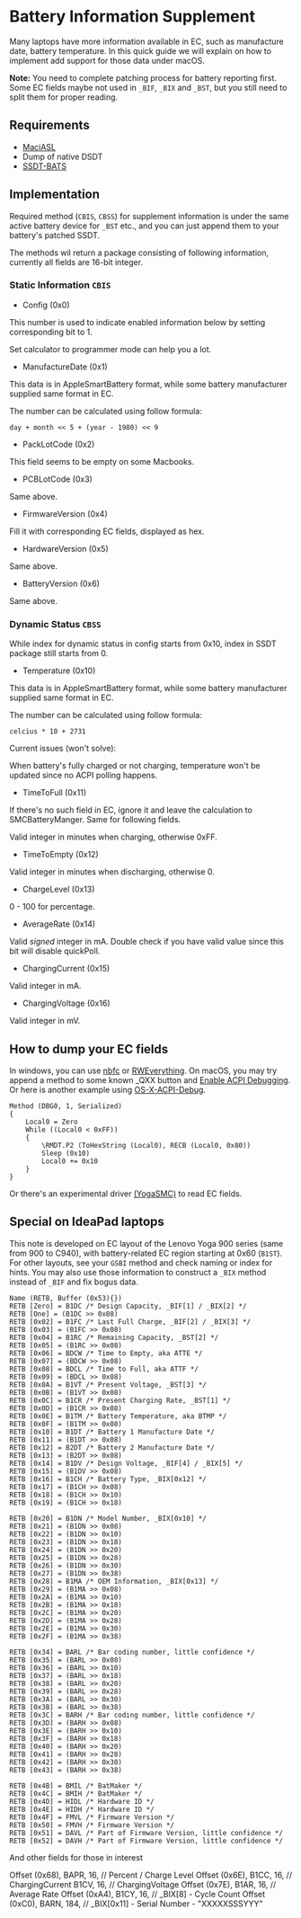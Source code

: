 #  Battery Information Supplement

Many laptops have more information available in EC, such as manufacture date, battery temperature.
In this quick guide we will explain on how to implement add support for those data under macOS.

**Note:** You need to complete patching process for battery reporting first. Some EC fields maybe not used
in `_BIF`, `_BIX` and `_BST`, but you still need to split them for proper reading.

## Requirements

- [MaciASL](https://github.com/acidanthera/MaciASL)
- Dump of native DSDT
- [SSDT-BATS](https://github.com/acidanthera/VirtualSMC/blob/master/Docs/SSDT-BATS.dsl)

## Implementation
Required method (`CBIS`, `CBSS`) for supplement information is under the same active battery device for `_BST` etc.,
and you can just append them to your battery's patched SSDT.

The methods wil return a package consisting of following information, currently all fields are 16-bit integer.

### Static Information `CBIS`

- Config (0x0)

This number is used to indicate enabled information below by setting corresponding bit to 1.

Set calculator to programmer mode can help you a lot.

- ManufactureDate (0x1)

This data is in AppleSmartBattery format, while some battery manufacturer supplied same format in EC.

The number can be calculated using follow formula:

```
day + month << 5 + (year - 1980) << 9
```

- PackLotCode (0x2)

This field seems to be empty on some Macbooks.

- PCBLotCode (0x3)

Same above.

- FirmwareVersion (0x4)

Fill it with corresponding EC fields, displayed as hex.

- HardwareVersion (0x5)

Same above.

- BatteryVersion (0x6)

Same above.

### Dynamic Status `CBSS`

While index for dynamic status in config starts from 0x10, index in SSDT package still starts from 0.

- Temperature (0x10)

This data is in AppleSmartBattery format, while some battery manufacturer supplied same format in EC.

The number can be calculated using follow formula:

```
celcius * 10 + 2731
```

Current issues (won't solve):

When battery's fully charged or not charging, temperature won't be updated since no ACPI polling happens.

- TimeToFull (0x11)

If there's no such field in EC, ignore it and leave the calculation to SMCBatteryManger. Same for following fields.

Valid integer in minutes when charging, otherwise 0xFF.

- TimeToEmpty (0x12)

Valid integer in minutes when discharging, otherwise 0.

- ChargeLevel (0x13)

0 - 100 for percentage.

- AverageRate (0x14)

Valid *signed* integer in mA. Double check if you have valid value since this bit will disable quickPoll.

- ChargingCurrent (0x15)

Valid integer in mA.

- ChargingVoltage (0x16)

Valid integer in mV.

## How to dump your EC fields
In windows, you can use [nbfc](https://github.com/hirschmann/nbfc/wiki/Probe-the-EC%27s-registers)
or [RWEverything](http://rweverything.com).
On macOS, you may try append a method to some known _QXX button and
[Enable ACPI Debugging](https://pikeralpha.wordpress.com/2013/12/23/enabling-acpi-debugging/).
Or here is another example using [OS-X-ACPI-Debug](https://github.com/RehabMan/OS-X-ACPI-Debug). 

```
Method (DBG0, 1, Serialized)
{
	Local0 = Zero
	While ((Local0 < 0xFF))
	{
		\RMDT.P2 (ToHexString (Local0), RECB (Local0, 0x80))
		Sleep (0x10)
		Local0 += 0x10
	}
}
```
Or there's an experimental driver [(YogaSMC)](https://github.com/zhen-zen/YogaSMC) to read EC fields.

## Special on IdeaPad laptops
This note is developed on EC layout of the Lenovo Yoga 900 series (same from 900 to C940), with battery-related
EC region starting at 0x60 (`B1ST`). For other layouts, see your `GSBI` method and check naming or index for hints. 
You may also use those information to construct a `_BIX` method instead of `_BIF` and fix bogus data.

```
Name (RETB, Buffer (0x53){})
RETB [Zero] = B1DC /* Design Capacity, _BIF[1] / _BIX[2] */
RETB [One] = (B1DC >> 0x08)
RETB [0x02] = B1FC /* Last Full Charge, _BIF[2] / _BIX[3] */
RETB [0x03] = (B1FC >> 0x08)
RETB [0x04] = B1RC /* Remaining Capacity, _BST[2] */
RETB [0x05] = (B1RC >> 0x08)
RETB [0x06] = BDCW /* Time to Empty, aka ATTE */
RETB [0x07] = (BDCW >> 0x08)
RETB [0x08] = BDCL /* Time to Full, aka ATTF */
RETB [0x09] = (BDCL >> 0x08)
RETB [0x0A] = B1VT /* Present Voltage, _BST[3] */
RETB [0x0B] = (B1VT >> 0x08)
RETB [0x0C] = B1CR /* Present Charging Rate, _BST[1] */
RETB [0x0D] = (B1CR >> 0x08)
RETB [0x0E] = B1TM /* Battery Temperature, aka BTMP */
RETB [0x0F] = (B1TM >> 0x08)
RETB [0x10] = B1DT /* Battery 1 Manufacture Date */
RETB [0x11] = (B1DT >> 0x08)
RETB [0x12] = B2DT /* Battery 2 Manufacture Date */
RETB [0x13] = (B2DT >> 0x08)
RETB [0x14] = B1DV /* Design Voltage, _BIF[4] / _BIX[5] */
RETB [0x15] = (B1DV >> 0x08)
RETB [0x16] = B1CH /* Battery Type, _BIX[0x12] */
RETB [0x17] = (B1CH >> 0x08)
RETB [0x18] = (B1CH >> 0x10)
RETB [0x19] = (B1CH >> 0x18)

RETB [0x20] = B1DN /* Model Number, _BIX[0x10] */
RETB [0x21] = (B1DN >> 0x08)
RETB [0x22] = (B1DN >> 0x10)
RETB [0x23] = (B1DN >> 0x18)
RETB [0x24] = (B1DN >> 0x20)
RETB [0x25] = (B1DN >> 0x28)
RETB [0x26] = (B1DN >> 0x30)
RETB [0x27] = (B1DN >> 0x38)
RETB [0x28] = B1MA /* OEM Information, _BIX[0x13] */
RETB [0x29] = (B1MA >> 0x08)
RETB [0x2A] = (B1MA >> 0x10)
RETB [0x2B] = (B1MA >> 0x18)
RETB [0x2C] = (B1MA >> 0x20)
RETB [0x2D] = (B1MA >> 0x28)
RETB [0x2E] = (B1MA >> 0x30)
RETB [0x2F] = (B1MA >> 0x38)

RETB [0x34] = BARL /* Bar coding number, little confidence */
RETB [0x35] = (BARL >> 0x08)
RETB [0x36] = (BARL >> 0x10)
RETB [0x37] = (BARL >> 0x18)
RETB [0x38] = (BARL >> 0x20)
RETB [0x39] = (BARL >> 0x28)
RETB [0x3A] = (BARL >> 0x30)
RETB [0x3B] = (BARL >> 0x38)
RETB [0x3C] = BARH /* Bar coding number, little confidence */
RETB [0x3D] = (BARH >> 0x08)
RETB [0x3E] = (BARH >> 0x10)
RETB [0x3F] = (BARH >> 0x18)
RETB [0x40] = (BARH >> 0x20)
RETB [0x41] = (BARH >> 0x28)
RETB [0x42] = (BARH >> 0x30)
RETB [0x43] = (BARH >> 0x38)

RETB [0x4B] = BMIL /* BatMaker */
RETB [0x4C] = BMIH /* BatMaker */
RETB [0x4D] = HIDL /* Hardware ID */
RETB [0x4E] = HIDH /* Hardware ID */
RETB [0x4F] = FMVL /* Firmware Version */
RETB [0x50] = FMVH /* Firmware Version */
RETB [0x51] = DAVL /* Part of Firmware Version, little confidence */
RETB [0x52] = DAVH /* Part of Firmware Version, little confidence */
```

And other fields for those in interest

Offset (0x68), 
BAPR,   16, // Percent / Charge Level
Offset (0x6E), 
B1CC,   16, // ChargingCurrent
B1CV,   16, // ChargingVoltage
Offset (0x7E), 
B1AR,   16, // Average Rate
Offset (0xA4), 
B1CY,   16, // _BIX[8] - Cycle Count
Offset (0xC0), 
BARN,   184, // _BIX[0x11] - Serial Number - "XXXXXSSSYYY"
